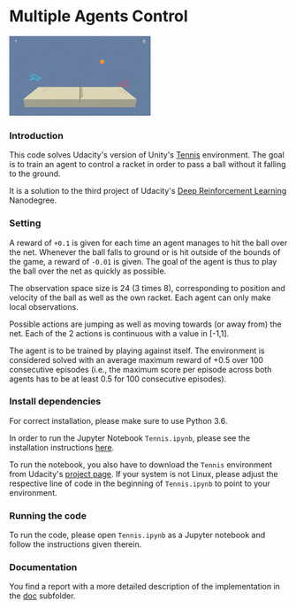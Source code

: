 # Multiple Agents Control

![](doc/solved_playing.gif)

### Introduction 

This code solves Udacity's version of Unity's [Tennis](https://github.com/Unity-Technologies/ml-agents/blob/master/docs/Learning-Environment-Examples.md#tennis) environment. The goal is to train an agent to control a racket in order to pass a ball without it falling to the ground. 

It is a solution to the third project of Udacity's [Deep Reinforcement Learning](https://www.udacity.com/course/deep-reinforcement-learning-nanodegree--nd893) Nanodegree.

### Setting

A reward of `+0.1` is given for each time an agent manages to hit the ball over the net. Whenever the ball falls to ground or is hit outside of the bounds of the game, a reward of `-0.01` is given. The goal of the agent is thus to play the ball over the net as quickly as possible.  

The observation space size is 24 (3 times 8), corresponding to position and velocity of the ball as well as the own racket. Each agent can only make local observations.  

Possible actions are jumping as well as moving towards (or away from) the net. Each of the 2 actions is continuous with a value in [-1,1].

The agent is to be trained by playing against itself. The environment is considered solved with an average maximum reward of +0.5 over 100 consecutive episodes (i.e., the maximum score per episode across both agents has to be at least 0.5 for 100 consecutive episodes). 

### Install dependencies

For correct installation, please make sure to use Python 3.6. 

In order to run the Jupyter Notebook `Tennis.ipynb`, please see the installation instructions [here](https://jupyter.readthedocs.io/en/latest/install.html).   

To run the notebook, you also have to download the `Tennis` environment from Udacity's [project page](https://github.com/udacity/deep-reinforcement-learning/tree/master/p3_collab-compet). If your system is not Linux, please adjust the respective line of code in the beginning of `Tennis.ipynb` to point to your environment.

### Running the code

To run the code, please open `Tennis.ipynb` as a Jupyter notebook and follow the instructions given therein.

### Documentation

You find a report with a more detailed description of the implementation in the [doc](doc) subfolder.

